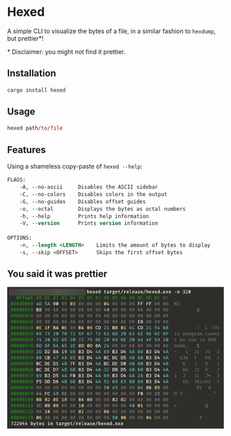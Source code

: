 # Hexed

A simple CLI to visualize the bytes of a file, in a similar fashion to `hexdump`, but prettier*!

\* Disclaimer: you might not find it prettier.

## Installation

```ps
cargo install hexed
```

## Usage

```ps
hexed path/to/file
```

## Features

Using a shameless copy-paste of `hexed --help`:

```ps
FLAGS:
    -A, --no-ascii     Disables the ASCII sidebar
    -C, --no-colors    Disables colors in the output
    -G, --no-guides    Disables offset guides
    -o, --octal        Displays the bytes as octal numbers
    -h, --help         Prints help information
    -V, --version      Prints version information

OPTIONS:
    -n, --length <LENGTH>    Limits the amount of bytes to display
    -s, --skip <OFFSET>      Skips the first offset bytes
```

## You said it was prettier

![Hexed preview](/assets/preview.png)
